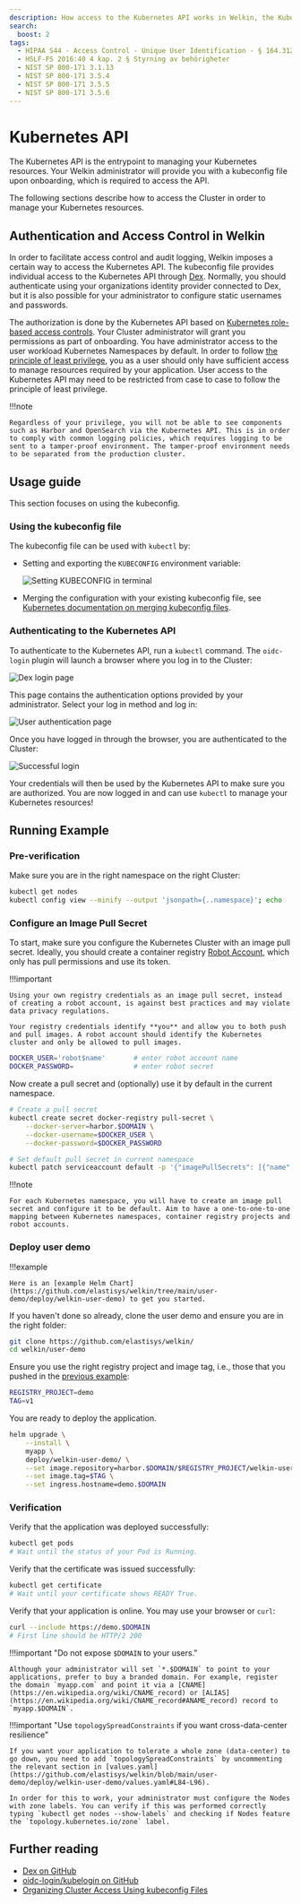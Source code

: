 ```yaml
---
description: How access to the Kubernetes API works in Welkin, the Kubernetes platform for software critical to our society
search:
  boost: 2
tags:
  - HIPAA S44 - Access Control - Unique User Identification - § 164.312(a)(2)(i)
  - HSLF-FS 2016:40 4 kap. 2 § Styrning av behörigheter
  - NIST SP 800-171 3.1.13
  - NIST SP 800-171 3.5.4
  - NIST SP 800-171 3.5.5
  - NIST SP 800-171 3.5.6
---
```


# Kubernetes API

The Kubernetes API is the entrypoint to managing your Kubernetes resources.
Your Welkin administrator will provide you with a kubeconfig file upon onboarding, which is required to access the API.

The following sections describe how to access the Cluster in order to manage your Kubernetes resources.

## Authentication and Access Control in Welkin

In order to facilitate access control and audit logging, Welkin imposes a certain way to access the Kubernetes API.
The kubeconfig file provides individual access to the Kubernetes API through [Dex](https://github.com/dexidp/dex).
Normally, you should authenticate using your organizations identity provider connected to Dex, but it is also possible for your administrator to configure static usernames and passwords.

The authorization is done by the Kubernetes API based on [Kubernetes role-based access controls](https://kubernetes.io/docs/reference/access-authn-authz/rbac/).
Your Cluster administrator will grant you permissions as part of onboarding.
You have administrator access to the user workload Kubernetes Namespaces by default.
In order to follow [the principle of least privilege](https://en.wikipedia.org/wiki/Principle_of_least_privilege), you as a user should only have sufficient access to manage resources required by your application.
User access to the Kubernetes API may need to be restricted from case to case to follow the principle of least privilege.

!!!note

    Regardless of your privilege, you will not be able to see components such as Harbor and OpenSearch via the Kubernetes API. This is in order to comply with common logging policies, which requires logging to be sent to a tamper-proof environment. The tamper-proof environment needs to be separated from the production cluster.

## Usage guide

This section focuses on using the kubeconfig.

### Using the kubeconfig file

The kubeconfig file can be used with `kubectl` by:

- Setting and exporting the `KUBECONFIG` environment variable:

  ![Setting KUBECONFIG in terminal](img/kubeconfig-terminal.png)

- Merging the configuration with your existing kubeconfig file, see [Kubernetes documentation on merging kubeconfig files](https://kubernetes.io/docs/concepts/configuration/organize-cluster-access-kubeconfig/#merging-kubeconfig-files).

### Authenticating to the Kubernetes API

To authenticate to the Kubernetes API, run a `kubectl` command.
The `oidc-login` plugin will launch a browser where you log in to the Cluster:

![Dex login page](img/dex-login.png)

This page contains the authentication options provided by your administrator.
Select your log in method and log in:

![User authentication page](img/user-login.png)

Once you have logged in through the browser, you are authenticated to the Cluster:

![Successful login](img/dex-authenticated.png)

Your credentials will then be used by the Kubernetes API to make sure you are authorized.
You are now logged in and can use `kubectl` to manage your Kubernetes resources!

## Running Example

<!--user-demo-kubernetes-api-start-->

### Pre-verification

Make sure you are in the right namespace on the right Cluster:

```bash
kubectl get nodes
kubectl config view --minify --output 'jsonpath={..namespace}'; echo
```

### Configure an Image Pull Secret

To start, make sure you configure the Kubernetes Cluster with an image pull secret. Ideally, you should create a container registry [Robot Account](https://goharbor.io/docs/2.2.0/working-with-projects/project-configuration/create-robot-accounts/), which only has pull permissions and use its token.

!!!important

    Using your own registry credentials as an image pull secret, instead of creating a robot account, is against best practices and may violate data privacy regulations.

    Your registry credentials identify **you** and allow you to both push and pull images. A robot account should identify the Kubernetes cluster and only be allowed to pull images.

```bash
DOCKER_USER='robot$name'       # enter robot account name
DOCKER_PASSWORD=               # enter robot secret
```

Now create a pull secret and (optionally) use it by default in the current namespace.

```bash
# Create a pull secret
kubectl create secret docker-registry pull-secret \
    --docker-server=harbor.$DOMAIN \
    --docker-username=$DOCKER_USER \
    --docker-password=$DOCKER_PASSWORD

# Set default pull secret in current namespace
kubectl patch serviceaccount default -p '{"imagePullSecrets": [{"name": "pull-secret"}]}'
```

!!!note

    For each Kubernetes namespace, you will have to create an image pull secret and configure it to be default. Aim to have a one-to-one-to-one mapping between Kubernetes namespaces, container registry projects and robot accounts.

### Deploy user demo

!!!example

    Here is an [example Helm Chart](https://github.com/elastisys/welkin/tree/main/user-demo/deploy/welkin-user-demo) to get you started.

If you haven't done so already, clone the user demo and ensure you are in the right folder:

```bash
git clone https://github.com/elastisys/welkin/
cd welkin/user-demo
```

Ensure you use the right registry project and image tag, i.e., those that you pushed in the [previous example](registry.md#build-and-push-the-image):

```bash
REGISTRY_PROJECT=demo
TAG=v1
```

You are ready to deploy the application.

```bash
helm upgrade \
    --install \
    myapp \
    deploy/welkin-user-demo/ \
    --set image.repository=harbor.$DOMAIN/$REGISTRY_PROJECT/welkin-user-demo \
    --set image.tag=$TAG \
    --set ingress.hostname=demo.$DOMAIN
```

### Verification

Verify that the application was deployed successfully:

```bash
kubectl get pods
# Wait until the status of your Pod is Running.
```

Verify that the certificate was issued successfully:

```bash
kubectl get certificate
# Wait until your certificate shows READY True.
```

Verify that your application is online. You may use your browser or `curl`:

```bash
curl --include https://demo.$DOMAIN
# First line should be HTTP/2 200
```

!!!important "Do not expose `$DOMAIN` to your users."

    Although your administrator will set `*.$DOMAIN` to point to your applications, prefer to buy a branded domain. For example, register the domain `myapp.com` and point it via a [CNAME](https://en.wikipedia.org/wiki/CNAME_record) or [ALIAS](https://en.wikipedia.org/wiki/CNAME_record#ANAME_record) record to `myapp.$DOMAIN`.

<!--user-demo-kubernetes-api-end-->

!!!important "Use `topologySpreadConstraints` if you want cross-data-center resilience"

    If you want your application to tolerate a whole zone (data-center) to go down, you need to add `topologySpreadConstraints` by uncommenting the relevant section in [values.yaml](https://github.com/elastisys/welkin/blob/main/user-demo/deploy/welkin-user-demo/values.yaml#L84-L96).

    In order for this to work, your administrator must configure the Nodes with zone labels. You can verify if this was performed correctly typing `kubectl get nodes --show-labels` and checking if Nodes feature the `topology.kubernetes.io/zone` label.

## Further reading

- [Dex on GitHub](https://github.com/dexidp/dex)
- [oidc-login/kubelogin on GitHub](https://github.com/int128/kubelogin)
- [Organizing Cluster Access Using kubeconfig Files](https://kubernetes.io/docs/concepts/configuration/organize-cluster-access-kubeconfig/)

